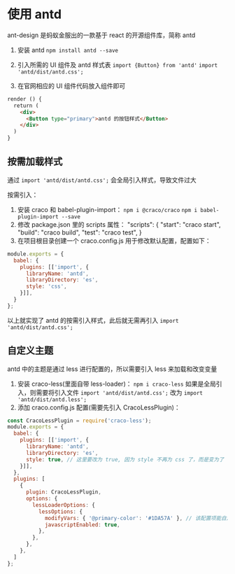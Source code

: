 # 使用 antd

ant-design 是蚂蚁金服出的一款基于 react 的开源组件库，简称 antd

1. 安装 antd
`npm install antd --save`

2. 引入所需的 UI 组件及 antd 样式表
`import {Button} from 'antd'`
`import 'antd/dist/antd.css';`

3. 在官网相应的 UI 组件代码放入组件即可

```html
render () {
  return (
    <div>
      <Button type="primary">antd 的按钮样式</Button>
    </div>
  )
}
```

## 按需加载样式

通过 `import 'antd/dist/antd.css';` 会全局引入样式，导致文件过大

按需引入：

1. 安装 craco 和 babel-plugin-import：
`npm i @craco/craco`
`npm i babel-plugin-import --save`
2. 修改 package.json 里的 scripts 属性：
"scripts": {
  "start": "craco start",
  "build": "craco build",
  "test": "craco test",
}
3. 在项目根目录创建一个 craco.config.js 用于修改默认配置，配置如下：

```javascript
module.exports = {
  babel: {
    plugins: [['import', {
      libraryName: 'antd',
      libraryDirectory: 'es',
      style: 'css',
    }]],
  }
};
```

以上就实现了 antd 的按需引入样式，此后就无需再引入 `import 'antd/dist/antd.css';`

## 自定义主题

antd 中的主题是通过 less 进行配置的，所以需要引入 less 来加载和改变变量

1. 安装 craco-less(里面自带 less-loader)：
`npm i craco-less`
如果是全局引入，则需要将引入文件 `import 'antd/dist/antd.css';` 改为 `import 'antd/dist/antd.less';`
2. 添加 craco.config.js 配置(需要先引入 CracoLessPlugin)：

```javascript
const CracoLessPlugin = require('craco-less');
module.exports = {
  babel: {
    plugins: [['import', {
      libraryName: 'antd',
      libraryDirectory: 'es',
      style: true, // 这里要改为 true, 因为 style 不再为 css 了，而是变为了 less
    }]],
  },
  plugins: [
    {
      plugin: CracoLessPlugin,
      options: {
        lessLoaderOptions: {
          lessOptions: {
            modifyVars: { '@primary-color': '#1DA57A' }, // 该配置项能自定义主题颜色
            javascriptEnabled: true,
          },
        },
      },
    },
  ]
};
```
